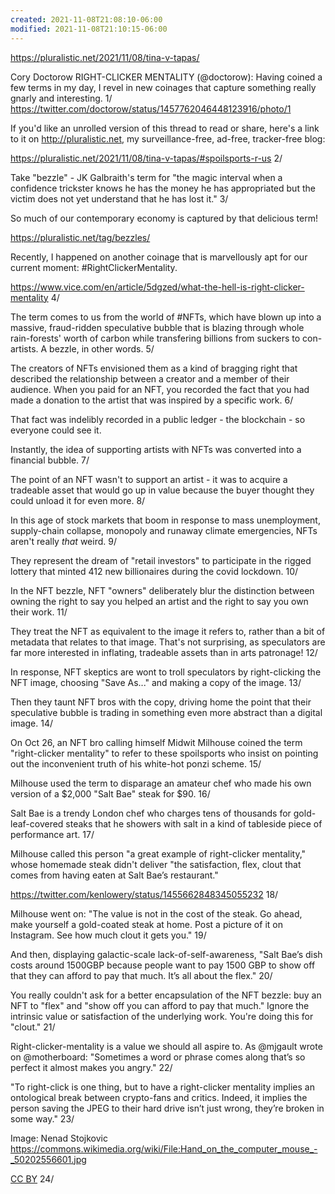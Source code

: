 ```yaml
---
created: 2021-11-08T21:08:10-06:00
modified: 2021-11-08T21:10:15-06:00
---
```


https://pluralistic.net/2021/11/08/tina-v-tapas/

Cory Doctorow RIGHT-CLICKER MENTALITY (@doctorow): Having coined a few terms in my day, I revel in new coinages that capture something really gnarly and interesting. 1/ https://twitter.com/doctorow/status/1457762046448123916/photo/1

If you'd like an unrolled version of this thread to read or share, here's a link to it on http://pluralistic.net, my surveillance-free, ad-free, tracker-free blog:

https://pluralistic.net/2021/11/08/tina-v-tapas/#spoilsports-r-us 2/

Take "bezzle" - JK Galbraith's term for "the magic interval when a confidence trickster knows he has the money he has appropriated but the victim does not yet understand that he has lost it." 3/

So much of our contemporary economy is captured by that delicious term!

https://pluralistic.net/tag/bezzles/

Recently, I happened on another coinage that is marvellously apt for our current moment: #RightClickerMentality.

https://www.vice.com/en/article/5dgzed/what-the-hell-is-right-clicker-mentality 4/

The term comes to us from the world of #NFTs, which have blown up into a massive, fraud-ridden speculative bubble that is blazing through whole rain-forests' worth of carbon while transfering billions from suckers to con-artists. A bezzle, in other words. 5/

The creators of NFTs envisioned them as a kind of bragging right that described the relationship between a creator and a member of their audience. When you paid for an NFT, you recorded the fact that you had made a donation to the artist that was inspired by a specific work. 6/

That fact was indelibly recorded in a public ledger - the blockchain - so everyone could see it.

Instantly, the idea of supporting artists with NFTs was converted into a financial bubble. 7/

The point of an NFT wasn't to support an artist - it was to acquire a tradeable asset that would go up in value because the buyer thought they could unload it for even more. 8/

In this age of stock markets that boom in response to mass unemployment, supply-chain collapse, monopoly and runaway climate emergencies, NFTs aren't really *that* weird. 9/

They represent the dream of "retail investors" to participate in the rigged lottery that minted 412 new billionaires during the covid lockdown. 10/

In the NFT bezzle, NFT "owners" deliberately blur the distinction between owning the right to say you helped an artist and the right to say you own their work. 11/

They treat the NFT as equivalent to the image it refers to, rather than a bit of metadata that relates to that image. That's not surprising, as speculators are far more interested in inflating, tradeable assets than in arts patronage! 12/

In response, NFT skeptics are wont to troll speculators by right-clicking the NFT image, choosing "Save As..." and making a copy of the image. 13/

Then they taunt NFT bros with the copy, driving home the point that their speculative bubble is trading in something even more abstract than a digital image. 14/

On Oct 26, an NFT bro calling himself Midwit Milhouse coined the term "right-clicker mentality" to refer to these spoilsports who insist on pointing out the inconvenient truth of his white-hot ponzi scheme. 15/

Milhouse used the term to disparage an amateur chef who made his own version of a $2,000 "Salt Bae" steak for $90. 16/

Salt Bae is a trendy London chef who charges tens of thousands for gold-leaf-covered steaks that he showers with salt in a kind of tableside piece of performance art. 17/

Milhouse called this person "a great example of right-clicker mentality," whose homemade steak didn't deliver "the satisfaction, flex, clout that comes from having eaten at Salt Bae’s restaurant." 

https://twitter.com/kenlowery/status/1455662848345055232 18/

Milhouse went on: "The value is not in the cost of the steak. Go ahead, make yourself a gold-coated steak at home. Post a picture of it on Instagram. See how much clout it gets you." 19/

And then, displaying galactic-scale lack-of-self-awareness, "Salt Bae’s dish costs around 1500GBP because people want to pay 1500 GBP to show off that they can afford to pay that much. It’s all about the flex." 20/

You really couldn't ask for a better encapsulation of the NFT bezzle: buy an NFT to "flex" and "show off you can afford to pay that much." Ignore the intrinsic value or satisfaction of the underlying work. You're doing this for "clout." 21/

Right-clicker-mentality is a value we should all aspire to. As @mjgault wrote on @motherboard: "Sometimes a word or phrase comes along that’s so perfect it almost makes you angry." 22/

"To right-click is one thing, but to have a right-clicker mentality implies an ontological break between crypto-fans and critics. Indeed, it implies the person saving the JPEG to their hard drive isn’t just wrong, they’re broken in some way." 23/

Image: Nenad Stojkovic <https://commons.wikimedia.org/wiki/File:Hand_on_the_computer_mouse_-_50202556601.jpg>

[CC BY](https://creativecommons.org/licenses/by/2.0/deed.en) 24/
